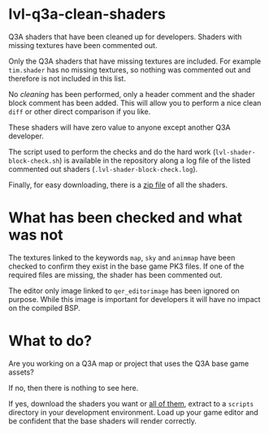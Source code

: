 # lvl-q3a-clean-shaders
Q3A shaders that have been cleaned up for developers. Shaders with missing textures have been commented out.

Only the Q3A shaders that have missing textures are included. For example `tim.shader` has no missing textures, so nothing was commented out and therefore is not included in this list.

No _cleaning_ has been performed, only a header comment and the shader block comment has been added. This will allow you to perform a nice clean `diff` or other direct comparison if you like.

These shaders will have zero value to anyone except another Q3A developer.

The script used to perform the checks and do the hard work (`lvl-shader-block-check.sh`) is available in the repository along a log file of the listed commented out shaders (`.lvl-shader-block-check.log`).

Finally, for easy downloading, there is a [zip file](https://github.com/Tigger-oN/lvl-q3a-clean-shaders/blob/main/scripts.zip) of all the shaders.

# What has been checked and what was not
The textures linked to the keywords `map`, `sky` and `animmap` have been checked to confirm they exist in the base game PK3 files. If one of the required files are missing, the shader has been commented out.

The editor only image linked to `qer_editorimage` has been ignored on purpose. While this image is important for developers it will have no impact on the compiled BSP.

# What to do?
Are you working on a Q3A map or project that uses the Q3A base game assets?

If no, then there is nothing to see here.

If yes, download the shaders you want or [all of them](https://github.com/Tigger-oN/lvl-q3a-clean-shaders/blob/main/scripts.zip), extract to a `scripts` directory in your development environment. Load up your game editor and be confident that the base shaders will render correctly.

